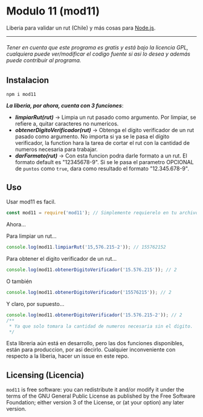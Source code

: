 # Modulo 11 (mod11)

Liberia para validar un rut (Chile) y más cosas para [Node.js](https://nodejs.org/en/).

---

###### _Tener en cuenta que este programa es gratis y está bajo la licencia GPL, cualquiera puede ver/modificar el codigo fuente si asi lo desea y además puede contribuir al programa._

## Instalacion

```
npm i mod11
```

**_La liberia, por ahora, cuenta con 3 funciones_**:

-   **_limpiarRut(rut)_** -> Limpia un rut pasado como argumento. Por limpiar, se refiere a, quitar caracteres no
    numericos.
-   **_obtenerDigitoVerificador(rut)_** -> Obtenga el dígito verificador de un rut pasado como argumento. No importa si ya
    se le pasa el dígito verificador, la function hara la tarea de cortar el rut con la cantidad de numeros necesaria para
    trabajar.
-   **_darFormato(rut)_** -> Con esta funcion podra darle formato a un rut.
    El formato default es "12345678-9".
    Si se le pasa el parametro OPCIONAL de `puntos` como `true`, dara como resultado el formato "12.345.678-9".

## Uso

Usar mod11 es facil.

```js
const mod11 = require('mod11'); // Simplemente requierelo en tu archivo .js de Node
```

Ahora...

Para limpiar un rut...

```js
console.log(mod11.limpiarRut('15,576.215-2')); // 155762152
```

Para obtener el digito verificador de un rut...

```js
console.log(mod11.obtenerDigitoVerificador('15.576.215')); // 2
```

O también

```js
console.log(mod11.obtenerDigitoVerificador('15576215')); // 2
```

Y claro, por supuesto...

```js
console.log(mod11.obtenerDigitoVerificador('15.576.215-2')); // 2
/**
 * Ya que solo tomara la cantidad de numeros necesaria sin el digito.
 */
```

Esta libreria aún está en desarrollo, pero las dos funciones disponibles, están para produccion, por asi decirlo.
Cualquier inconveniente con respecto a la liberia, hacer un issue en este repo.

## Licensing (Licencia)

`mod11` is free software: you can redistribute it and/or modify
it under the terms of the GNU General Public License as published by
the Free Software Foundation; either version 3 of the License, or
(at your option) any later version.
